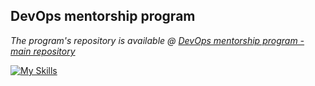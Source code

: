 ## DevOps mentorship program

*The program's repository is available @ [DevOps mentorship program - main repository](https://github.com/allops-solutions/devops-aws-mentorship-program/tree/main/devops-mentorship-program)*

[![My Skills](https://skillicons.dev/icons?i=git,github,aws)](https://skillicons.dev)